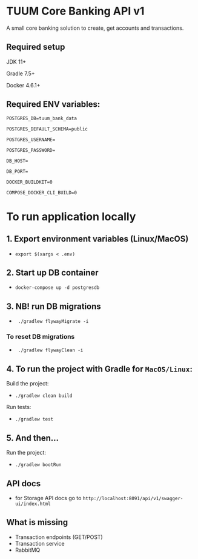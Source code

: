 # TUUM Core Banking API v1

A small core banking solution to create, get accounts and transactions.

## Required setup
JDK 11+

Gradle 7.5+

Docker 4.6.1+

## Required ENV variables:

`POSTGRES_DB=tuum_bank_data`

`POSTGRES_DEFAULT_SCHEMA=public`

`POSTGRES_USERNAME=`

`POSTGRES_PASSWORD=`

`DB_HOST=`

`DB_PORT=`

`DOCKER_BUILDKIT=0`

`COMPOSE_DOCKER_CLI_BUILD=0`

# To run application locally

## 1. Export environment variables (Linux/MacOS)
* `export $(xargs < .env)`

## 2. Start up DB container
* `docker-compose up -d postgresdb`

## 3. NB! run DB migrations
* ` ./gradlew flywayMigrate -i`

### To reset DB migrations
* ` ./gradlew flywayClean -i`

## 4. To run the project with Gradle for `MacOS/Linux`:
Build the project:
* `./gradlew clean build`

Run tests:
* `./gradlew test`

## 5. And then...
Run the project:
* `./gradlew bootRun`

## API docs
* for Storage API docs go to `http://localhost:8091/api/v1/swagger-ui/index.html`

## What is missing
* Transaction endpoints (GET/POST)
* Transaction service
* RabbitMQ
